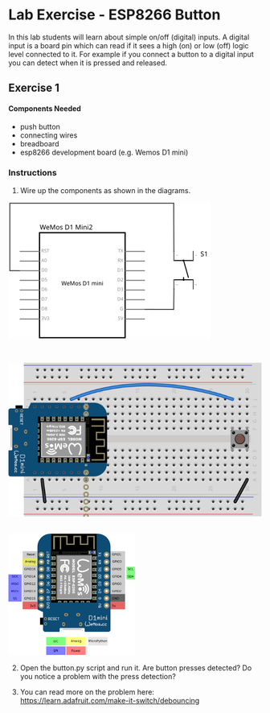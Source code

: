 # Lab Exercise - ESP8266 Button

In this lab students will learn about simple on/off (digital) inputs. A digital input is a board pin which can read if it sees a high (on) or low (off) logic level connected to it.  For example if you connect a button to a digital input you can detect when it is pressed and released.


## Exercise 1

#### Components Needed

* push button
* connecting wires
* breadboard
* esp8266 development board (e.g. Wemos D1 mini)

### Instructions

1. Wire up the components as shown in the diagrams.

![circuit diagram](assets/esp8266-button-circuit-diagram_schem.svg)

<br />

![breadboard diagram](assets/esp8266-button-circuit-diagram_bb.svg)

<br />

<img src="assets/wemos-d1-mini-pinout.png" width=50% />

2. Open the button.py script and run it. Are button presses detected? Do you notice a problem with the press detection?

3. You can read more on the problem here: https://learn.adafruit.com/make-it-switch/debouncing
